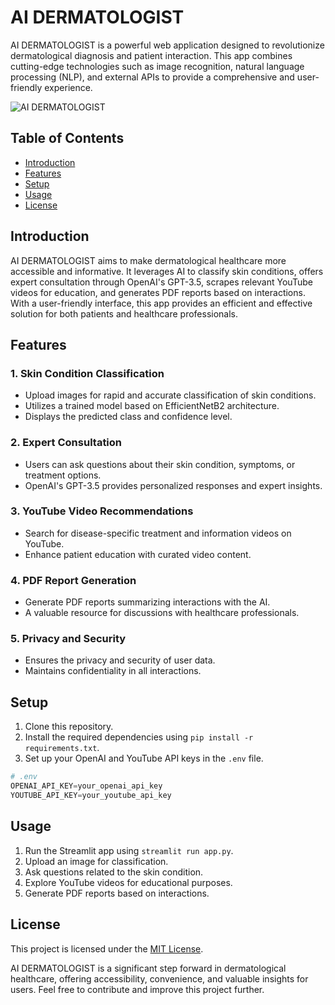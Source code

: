 # AI DERMATOLOGIST

AI DERMATOLOGIST is a powerful web application designed to revolutionize dermatological diagnosis and patient interaction. This app combines cutting-edge technologies such as image recognition, natural language processing (NLP), and external APIs to provide a comprehensive and user-friendly experience.

![AI DERMATOLOGIST](https://your-image-url-here.com)

## Table of Contents
- [Introduction](#introduction)
- [Features](#features)
- [Setup](#setup)
- [Usage](#usage)
- [License](#license)

## Introduction
AI DERMATOLOGIST aims to make dermatological healthcare more accessible and informative. It leverages AI to classify skin conditions, offers expert consultation through OpenAI's GPT-3.5, scrapes relevant YouTube videos for education, and generates PDF reports based on interactions. With a user-friendly interface, this app provides an efficient and effective solution for both patients and healthcare professionals.

## Features
### 1. Skin Condition Classification
- Upload images for rapid and accurate classification of skin conditions.
- Utilizes a trained model based on EfficientNetB2 architecture.
- Displays the predicted class and confidence level.

### 2. Expert Consultation
- Users can ask questions about their skin condition, symptoms, or treatment options.
- OpenAI's GPT-3.5 provides personalized responses and expert insights.

### 3. YouTube Video Recommendations
- Search for disease-specific treatment and information videos on YouTube.
- Enhance patient education with curated video content.

### 4. PDF Report Generation
- Generate PDF reports summarizing interactions with the AI.
- A valuable resource for discussions with healthcare professionals.

### 5. Privacy and Security
- Ensures the privacy and security of user data.
- Maintains confidentiality in all interactions.

## Setup
1. Clone this repository.
2. Install the required dependencies using `pip install -r requirements.txt`.
3. Set up your OpenAI and YouTube API keys in the `.env` file.

```python
# .env
OPENAI_API_KEY=your_openai_api_key
YOUTUBE_API_KEY=your_youtube_api_key
```

## Usage
1. Run the Streamlit app using `streamlit run app.py`.
2. Upload an image for classification.
3. Ask questions related to the skin condition.
4. Explore YouTube videos for educational purposes.
5. Generate PDF reports based on interactions.

## License
This project is licensed under the [MIT License](LICENSE).

AI DERMATOLOGIST is a significant step forward in dermatological healthcare, offering accessibility, convenience, and valuable insights for users. Feel free to contribute and improve this project further.
